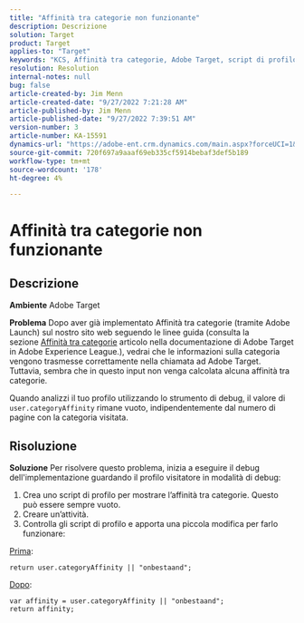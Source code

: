 ```yaml
---
title: "Affinità tra categorie non funzionante"
description: Descrizione
solution: Target
product: Target
applies-to: "Target"
keywords: "KCS, Affinità tra categorie, Adobe Target, script di profilo, user.categoryAffinity"
resolution: Resolution
internal-notes: null
bug: false
article-created-by: Jim Menn
article-created-date: "9/27/2022 7:21:28 AM"
article-published-by: Jim Menn
article-published-date: "9/27/2022 7:39:51 AM"
version-number: 3
article-number: KA-15591
dynamics-url: "https://adobe-ent.crm.dynamics.com/main.aspx?forceUCI=1&pagetype=entityrecord&etn=knowledgearticle&id=05ff4dfb-343e-ed11-9db1-0022480866ad"
source-git-commit: 720f697a9aaaf69eb335cf5914bebaf3def5b189
workflow-type: tm+mt
source-wordcount: '178'
ht-degree: 4%

---
```


# Affinità tra categorie non funzionante

## Descrizione


<b>Ambiente</b>
Adobe Target

<b>Problema</b>
Dopo aver già implementato Affinità tra categorie (tramite Adobe Launch) sul nostro sito web seguendo le linee guida (consulta la sezione [Affinità tra categorie](https://docs.adobe.com/content/help/en/target/using/audiences/visitor-profiles/category-affinity.html "Fai clic sul link https://docs.adobe.com/content/help/en/target/using/audiences/visitor-profiles/category-affinity.html") articolo nella documentazione di Adobe Target in Adobe Experience League.), vedrai che le informazioni sulla categoria vengono trasmesse correttamente nella chiamata ad Adobe Target.
 
Tuttavia, sembra che in questo input non venga calcolata alcuna affinità tra categorie.

Quando analizzi il tuo profilo utilizzando lo strumento di debug, il valore di `user.categoryAffinity` rimane vuoto, indipendentemente dal numero di pagine con la categoria visitata.


## Risoluzione


<b>Soluzione</b>
Per risolvere questo problema, inizia a eseguire il debug dell&#39;implementazione guardando il profilo visitatore in modalità di debug:

1. Crea uno script di profilo per mostrare l’affinità tra categorie. Questo può essere sempre vuoto.
2. Creare un’attività.
3. Controlla gli script di profilo e apporta una piccola modifica per farlo funzionare:


<u>Prima</u>:


```
return user.categoryAffinity || "onbestaand";
```


<u>Dopo</u>:


```
var affinity = user.categoryAffinity || "onbestaand";
return affinity;
```

